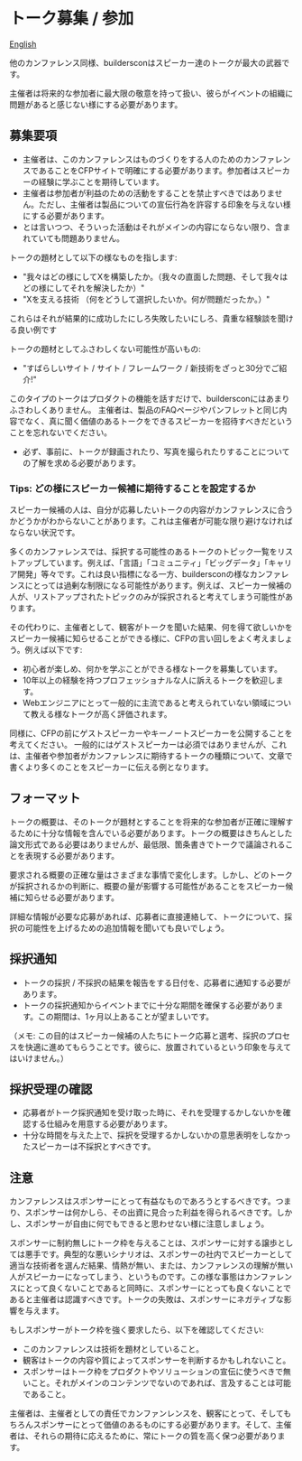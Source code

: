 # トーク募集 / 参加

[English](../../HOWTO-CFP.md)

他のカンファレンス同様、buildersconはスピーカー達のトークが最大の武器です。

主催者は将来的な参加者に最大限の敬意を持って扱い、彼らがイベントの組織に問題があると感じない様にする必要があります。

## 募集要項

* 主催者は、このカンファレンスはものづくりをする人のためのカンファレンスであることをCFPサイトで明確にする必要があります。参加者はスピーカーの経験に学ぶことを期待しています。
* 主催者は参加者が利益のための活動をすることを禁止すべきではありません。ただし、主催者は製品についての宣伝行為を許容する印象を与えない様にする必要があります。
* とは言いつつ、そういった活動はそれがメインの内容にならない限り、含まれていても問題ありません。

トークの題材として以下の様なものを指します:

* "我々はどの様にしてXを構築したか。（我々の直面した問題、そして我々はどの様にしてそれを解決したか）"
* "Xを支える技術 （何をどうして選択したいか。何が問題だったか。）"

これらはそれが結果的に成功したにしろ失敗したいにしろ、貴重な経験談を聞ける良い例です

トークの題材としてふさわしくない可能性が高いもの:

* "すばらしいサイト / サイト / フレームワーク / 新技術をざっと30分でご紹介!"

このタイプのトークはプロダクトの機能を話すだけで、buildersconにはあまりふさわしくありません。
主催者は、製品のFAQページやパンフレットと同じ内容でなく、真に聞く価値のあるトークをできるスピーカーを招待すべきだということを忘れないでください。

* 必ず、事前に、トークが録画されたり、写真を撮られたりすることについての了解を求める必要があります。

### Tips: どの様にスピーカー候補に期待することを設定するか

スピーカー候補の人は、自分が応募したいトークの内容がカンファレンスに合うかどうかがわからないことがあります。これは主催者が可能な限り避けなければならない状況です。

多くのカンファレンスでは、採択する可能性のあるトークのトピック一覧をリストアップしています。例えば、「言語」「コミュニティ」「ビッグデータ」「キャリア開発」等々です。これは良い指標になる一方、buildersconの様なカンファレンスにとっては過剰な制限になる可能性があります。例えば、スピーカー候補の人が、リストアップされたトピックのみが採択されると考えてしまう可能性があります。

その代わりに、主催者として、観客がトークを聞いた結果、何を得て欲しいかをスピーカー候補に知らせることができる様に、CFPの言い回しをよく考えましょう。例えば以下です:

* 初心者が楽しめ、何かを学ぶことができる様なトークを募集しています。
* 10年以上の経験を持つプロフェッショナルな人に訴えるトークを歓迎します。
* Webエンジニアにとって一般的に主流であると考えられていない領域について教える様なトークが高く評価されます。

同様に、CFPの前にゲストスピーカーやキーノートスピーカーを公開することを考えてください。
一般的にはゲストスピーカーは必須ではありませんが、これは、主催者や参加者がカンファレンスに期待するトークの種類について、文章で書くより多くのことをスピーカーに伝える例となります。


## フォーマット

トークの概要は、そのトークが題材とすることを将来的な参加者が正確に理解するために十分な情報を含んでいる必要があります。トークの概要はきちんとした論文形式である必要はありませんが、最低限、箇条書きでトークで議論されることを表現する必要があります。

要求される概要の正確な量はさまざまな事情で変化します。しかし、どのトークが採択されるかの判断に、概要の量が影響する可能性があることをスピーカー候補に知らせる必要があります。

詳細な情報が必要な応募があれば、応募者に直接連絡して、トークについて、採択の可能性を上げるための追加情報を聞いても良いでしょう。

## 採択通知

* トークの採択 / 不採択の結果を報告をする日付を、応募者に通知する必要があります。
* トークの採択通知からイベントまでに十分な期間を確保する必要があります。この期間は、1ヶ月以上あることが望ましいです。

（メモ: この目的はスピーカー候補の人たちにトーク応募と選考、採択のプロセスを快適に進めてもらうことです。彼らに、放置されているという印象を与えてはいけません。）

## 採択受理の確認

* 応募者がトーク採択通知を受け取った時に、それを受理するかしないかを確認する仕組みを用意する必要があります。
* 十分な時間を与えた上で、採択を受理するかしないかの意思表明をしなかったスピーカーは不採択とすべきです。

## 注意

カンファレンスはスポンサーにとって有益なものであろうとするべきです。つまり、スポンサーは何かしら、その出資に見合った利益を得られるべきです。しかし、スポンサーが自由に何でもできると思わせない様に注意しましょう。

スポンサーに制約無しにトーク枠を与えることは、スポンサーに対する譲歩としては悪手です。典型的な悪いシナリオは、スポンサーの社内でスピーカーとして適当な技術者を選んだ結果、情熱が無い、または、カンファレンスの理解が無い人がスピーカーになってしまう、というものです。この様な事態はカンファレンスにとって良くないことであると同時に、スポンサーにとっても良くないことであると主催者は認識すべきです。トークの失敗は、スポンサーにネガティブな影響を与えます。

もしスポンサーがトーク枠を強く要求したら、以下を確認してください:

* このカンファレンスは技術を題材としていること。
* 観客はトークの内容や質によってスポンサーを判断するかもしれないこと。
* スポンサーはトーク枠をプロダクトやソリューションの宣伝に使うべきで無いこと。それがメインのコンテンツでないのであれば、言及することは可能であること。

主催者は、主催者としての責任でカンファンレンスを、観客にとって、そしてもちろんスポンサーにとって価値のあるものにする必要があります。そして、主催者は、それらの期待に応えるために、常にトークの質を高く保つ必要があります。

